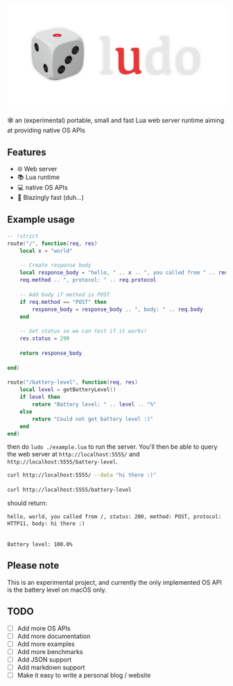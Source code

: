 # ![ludo logo](<ludo logo.png>)

🕸️ an (experimental) portable, small and fast Lua web server runtime aiming at providing native OS APIs

## Features

- 🌐 Web server
- 📚 Lua runtime
- 💻 native OS APIs
- 🚀 Blazingly fast (duh...)

## Example usage

```lua
-- !strict
route("/", function(req, res)
    local x = "world"
    
    -- Create response body
    local response_body = "hello, " .. x .. ", you called from " .. req.path .. ", status: " .. res.status .. ", method: " ..
    req.method .. ", protocol: " .. req.protocol
    
    -- Add body if method is POST
    if req.method == "POST" then
        response_body = response_body .. ", body: " .. req.body
    end

    -- Set status so we can test if it works!
    res.status = 299

    return response_body
    
end)

route("/battery-level", function(req, res)
    local level = getBatteryLevel()
    if level then
        return "Battery level: " .. level .. "%"
    else
        return "Could not get battery level :("
    end
end)


```

then do `ludo ./example.lua` to run the server. You'll then be able to query the web server at `http://localhost:5555/` and `http://localhost:5555/battery-level`.

```bash
curl http://localhost:5555/ --data "hi there :)"

curl http://localhost:5555/battery-level
```

should return:

```
hello, world, you called from /, status: 200, method: POST, protocol: HTTP11, body: hi there :)


Battery level: 100.0%
```

## Please note

This is an experimental project, and currently the only implemented OS API is the battery level on macOS only.

## TODO

- [ ] Add more OS APIs
- [ ] Add more documentation
- [ ] Add more examples
- [ ] Add more benchmarks
- [ ] Add JSON support
- [ ] Add markdown support
- [ ] Make it easy to write a personal blog / website

